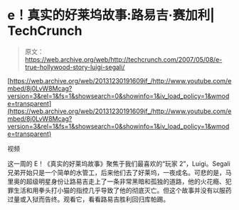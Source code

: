# e！真实的好莱坞故事:路易吉·赛加利| TechCrunch

> 原文：<https://web.archive.org/web/http://techcrunch.com/2007/05/08/e-true-hollywood-story-luigi-segali/>

 [https://web.archive.org/web/20131230191609if_/http://www.youtube.com/embed/8j0LvW8Mcag?version=3&rel=1&fs=1&showsearch=0&showinfo=1&iv_load_policy=1&wmode=transparent](https://web.archive.org/web/20131230191609if_/http://www.youtube.com/embed/8j0LvW8Mcag?version=3&rel=1&fs=1&showsearch=0&showinfo=1&iv_load_policy=1&wmode=transparent)

视频

这一周的 E！《真实的好莱坞故事》聚焦于我们最喜欢的“玩家 2”，Luigi。Segali 兄弟开始只是一个简单的水管工，后来他们去了好莱坞，一夜成名。可悲的是，马里奥的超级明星身份让路易吉走上了一条非常黑暗和孤独的道路，他的火花瘾、犯罪生活和用拳头打小猫的指控几乎导致了他的彻底灭亡。但这个故事并没有以服药过量或入狱而告终。观看它，看看路易吉胜利回归库帕踢。